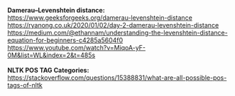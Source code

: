 **Damerau–Levenshtein distance:**
<br>
https://www.geeksforgeeks.org/damerau-levenshtein-distance
<br>
https://ryanong.co.uk/2020/01/02/day-2-damerau-levenshtein-distance
<br>
https://medium.com/@ethannam/understanding-the-levenshtein-distance-equation-for-beginners-c4285a5604f0
<br>
https://www.youtube.com/watch?v=MiqoA-yF-0M&list=WL&index=2&t=485s
<br><br>
**NLTK POS TAG Categories:**
<br>
https://stackoverflow.com/questions/15388831/what-are-all-possible-pos-tags-of-nltk
